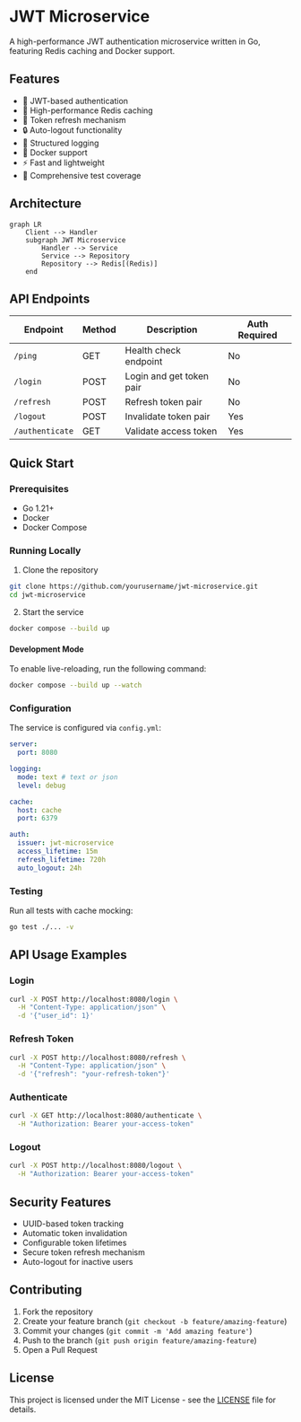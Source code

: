 # JWT Microservice

A high-performance JWT authentication microservice written in Go, featuring Redis caching and Docker support.

## Features

- 🔐 JWT-based authentication
- 🚀 High-performance Redis caching
- 🔄 Token refresh mechanism
- 🔒 Auto-logout functionality
- 📝 Structured logging
- 🐳 Docker support
- ⚡ Fast and lightweight
- 🧪 Comprehensive test coverage

## Architecture

```mermaid
graph LR
    Client --> Handler
    subgraph JWT Microservice
        Handler --> Service
        Service --> Repository
        Repository --> Redis[(Redis)]
    end
```

## API Endpoints

| Endpoint        | Method | Description              | Auth Required |
| --------------- | ------ | ------------------------ | ------------- |
| `/ping`         | GET    | Health check endpoint    | No            |
| `/login`        | POST   | Login and get token pair | No            |
| `/refresh`      | POST   | Refresh token pair       | No            |
| `/logout`       | POST   | Invalidate token pair    | Yes           |
| `/authenticate` | GET    | Validate access token    | Yes           |

## Quick Start

### Prerequisites

- Go 1.21+
- Docker
- Docker Compose

### Running Locally

1. Clone the repository

```bash
git clone https://github.com/yourusername/jwt-microservice.git
cd jwt-microservice
```

2. Start the service

```bash
docker compose --build up
```

#### Development Mode

To enable live-reloading, run the following command:

```bash
docker compose --build up --watch
```

### Configuration

The service is configured via `config.yml`:

```yaml
server:
  port: 8080

logging:
  mode: text # text or json
  level: debug

cache:
  host: cache
  port: 6379

auth:
  issuer: jwt-microservice
  access_lifetime: 15m
  refresh_lifetime: 720h
  auto_logout: 24h
```

### Testing

Run all tests with cache mocking:

```bash
go test ./... -v
```

## API Usage Examples

### Login

```bash
curl -X POST http://localhost:8080/login \
  -H "Content-Type: application/json" \
  -d '{"user_id": 1}'
```

### Refresh Token

```bash
curl -X POST http://localhost:8080/refresh \
  -H "Content-Type: application/json" \
  -d '{"refresh": "your-refresh-token"}'
```

### Authenticate

```bash
curl -X GET http://localhost:8080/authenticate \
  -H "Authorization: Bearer your-access-token"
```

### Logout

```bash
curl -X POST http://localhost:8080/logout \
  -H "Authorization: Bearer your-access-token"
```

## Security Features

- UUID-based token tracking
- Automatic token invalidation
- Configurable token lifetimes
- Secure token refresh mechanism
- Auto-logout for inactive users

## Contributing

1. Fork the repository
2. Create your feature branch (`git checkout -b feature/amazing-feature`)
3. Commit your changes (`git commit -m 'Add amazing feature'`)
4. Push to the branch (`git push origin feature/amazing-feature`)
5. Open a Pull Request

## License

This project is licensed under the MIT License - see the [LICENSE](LICENSE) file for details.
